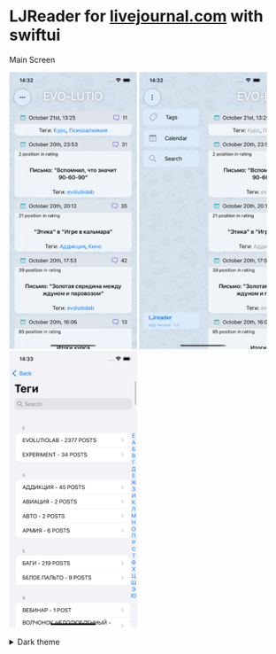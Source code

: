 # LJReader for <a href="https://www.livejournal.com/">livejournal.com</a> with swiftui

Main Screen
<p float="left">
  <img src="https://raw.githubusercontent.com/AnthonyJustt/LJReader/main/screens/main.png" height="500 /">
  <img src="https://raw.githubusercontent.com/AnthonyJustt/LJReader/main/screens/menu.png" height="500 /">
  <img src="https://raw.githubusercontent.com/AnthonyJustt/LJReader/main/screens/tags.png" height="500 /">
</p>

<details><summary>Dark theme</summary>
<p float="left">
  <img src="https://raw.githubusercontent.com/AnthonyJustt/LJReader/main/screens/main-dark.png" height="500 /">
  <img src="https://raw.githubusercontent.com/AnthonyJustt/LJReader/main/screens/menu-dark.png" height="500 /">
  <img src="https://raw.githubusercontent.com/AnthonyJustt/LJReader/main/screens/tags-dark.png" height="500 /">
</p>
</details>
